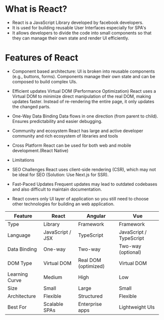 # What is React?
- React is a JavaScript Library developed by facebook developers. 
- It is used for building reusable User Interfaces especially for SPA's
- It allows developers to divide the code into small components so that they can manage their own state and render UI efficiently.

# Features of React

* Component based architecture:
  UI is broken into reusable components (e.g., buttons, forms).
  Components manage their own state and can be composed to build complex UIs.

* Efficient updates Virtual DOM (Performance Optimization)
  React uses a Virtual DOM to minimize direct manipulation of the real DOM, making updates faster.
  Instead of re-rendering the entire page, it only updates the changed parts.

* One-Way Data Binding
  Data flows in one direction (from parent to child).
  Ensures predictability and easier debugging.

* Community and ecosystem
  React has large and active developer community and rich ecosystem of libraries and tools

* Cross Platform
  React can be used for both web and mobile development.(React Native)

- Limitations

* SEO Challenges
  React uses client-side rendering (CSR), which may not be ideal for SEO (Solution: Use Next.js for SSR).

* Fast-Paced Updates
  Frequent updates may lead to outdated codebases and also difficult to maintain documentation.

* React covers only UI layer of application so you still need to choose other technologies for building an web application.


| Feature        | **React**        | **Angular**          | **Vue**                 |
| -------------- | ---------------- | -------------------- | ----------------------- |
| Type           | Library          | Framework            | Framework               |
| Language       | JavaScript / JSX | TypeScript           | JavaScript / TypeScript |
| Data Binding   | One-way          | Two-way              | Two-way (optional)      |
| DOM Type       | Virtual DOM      | Real DOM (optimized) | Virtual DOM             |
| Learning Curve | Medium           | High                 | Low                     |
| Size           | Small            | Large                | Small                   |
| Architecture   | Flexible         | Structured           | Flexible                |
| Best For       | Scalable SPAs    | Enterprise apps      | Lightweight UIs         |

